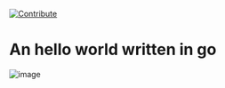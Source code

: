 [![Contribute](https://img.shields.io/static/v1?label=code%20with&message=che&logo=eclipseche&color=FDB940&labelColor=525C86)](https://che-eclipse-che.apps.ci-ln-xx1jt4k-72292.origin-ci-int-gce.dev.rhcloud.com/#https://github.com/l0rd/go-hello-world)

# An hello world written in go

![image](https://user-images.githubusercontent.com/606959/149637963-07167035-b1a4-4a52-9f64-e778026a921b.png)

